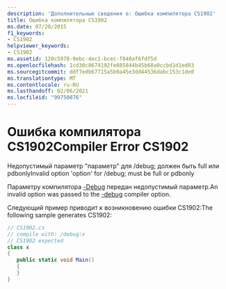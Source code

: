 ```yaml
---
description: 'Дополнительные сведения о: Ошибка компилятора CS1902'
title: Ошибка компилятора CS1902
ms.date: 07/20/2015
f1_keywords:
- CS1902
helpviewer_keywords:
- CS1902
ms.assetid: 120c5978-9ebc-4ec1-bcec-f840af6fdf5d
ms.openlocfilehash: 1cd30c8674192fe885844b45b68a0ccbd1d1ed03
ms.sourcegitcommit: ddf7edb67715a5b9a45e3dd44536dabc153c1de0
ms.translationtype: MT
ms.contentlocale: ru-RU
ms.lasthandoff: 02/06/2021
ms.locfileid: "99750876"
---
```

# <a name="compiler-error-cs1902"></a><span data-ttu-id="91420-103">Ошибка компилятора CS1902</span><span class="sxs-lookup"><span data-stu-id="91420-103">Compiler Error CS1902</span></span>

<span data-ttu-id="91420-104">Недопустимый параметр "параметр" для /debug; должен быть full или pdbonly</span><span class="sxs-lookup"><span data-stu-id="91420-104">Invalid option 'option' for /debug; must be full or pdbonly</span></span>  
  
 <span data-ttu-id="91420-105">Параметру компилятора [-Debug](../language-reference/compiler-options/debug-compiler-option.md) передан недопустимый параметр.</span><span class="sxs-lookup"><span data-stu-id="91420-105">An invalid option was passed to the [-debug](../language-reference/compiler-options/debug-compiler-option.md) compiler option.</span></span>  
  
 <span data-ttu-id="91420-106">Следующий пример приводит к возникновению ошибки CS1902:</span><span class="sxs-lookup"><span data-stu-id="91420-106">The following sample generates CS1902:</span></span>  
  
```csharp  
// CS1902.cs  
// compile with: /debug:x  
// CS1902 expected  
class x  
{  
   public static void Main()  
   {  
   }  
}  
```
